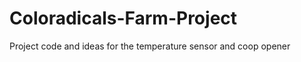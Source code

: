 Coloradicals-Farm-Project
=========================

Project code and ideas for the temperature sensor and coop opener
